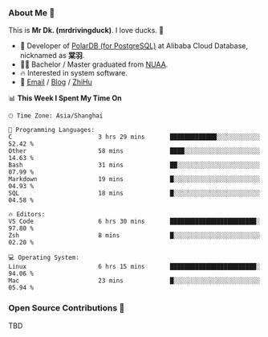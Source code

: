 ### About Me 🫡

This is **Mr Dk. (mrdrivingduck)**. I love ducks. 🦆

- 🍊 Developer of [PolarDB (for PostgreSQL)](https://github.com/ApsaraDB/PolarDB-for-PostgreSQL) at Alibaba Cloud Database, nicknamed as **棠羽**.
- 👨‍🎓 Bachelor / Master graduated from [NUAA](https://en.wikipedia.org/wiki/Nanjing_University_of_Aeronautics_and_Astronautics).
- 🔥 Interested in system software.
- 🔗 [Email](mailto:mrdrivingduck@gmail.com) / [Blog](https://mrdrivingduck.github.io/blog/) / [ZhiHu](https://www.zhihu.com/people/zhang-jing-tang-78)

<!--START_SECTION:waka-->
📊 **This Week I Spent My Time On** 

```text
🕑︎ Time Zone: Asia/Shanghai

💬 Programming Languages: 
C                        3 hrs 29 mins       █████████████░░░░░░░░░░░░   52.42 % 
Other                    58 mins             ████░░░░░░░░░░░░░░░░░░░░░   14.63 % 
Bash                     31 mins             ██░░░░░░░░░░░░░░░░░░░░░░░   07.99 % 
Markdown                 19 mins             █░░░░░░░░░░░░░░░░░░░░░░░░   04.93 % 
SQL                      18 mins             █░░░░░░░░░░░░░░░░░░░░░░░░   04.58 % 

🔥 Editors: 
VS Code                  6 hrs 30 mins       ████████████████████████░   97.80 % 
Zsh                      8 mins              █░░░░░░░░░░░░░░░░░░░░░░░░   02.20 % 

💻 Operating System: 
Linux                    6 hrs 15 mins       ████████████████████████░   94.06 % 
Mac                      23 mins             █░░░░░░░░░░░░░░░░░░░░░░░░   05.94 % 
```


<!--END_SECTION:waka-->

### Open Source Contributions 🍗

TBD
